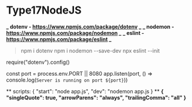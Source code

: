 # Type17NodeJS

**_ dotenv - https://www.npmjs.com/package/dotenv _**
**_ nodemon - https://www.npmjs.com/package/nodemon _**
**_ eslint - https://www.npmjs.com/package/eslint _**

> npm i dotenv
> npm i nodemon --save-dev
> npx eslint --init

require("dotenv").config()

const port = process.env.PORT || 8080
app.listen(port, () => console.log(`Server is running on port ${port}`))

** scripts: {
"start": "node app.js",
"dev": "nodemon app.js
}
**
**{
"singleQuote": true,
"arrowParens": "always",
"trailingComma": "all"
}**
